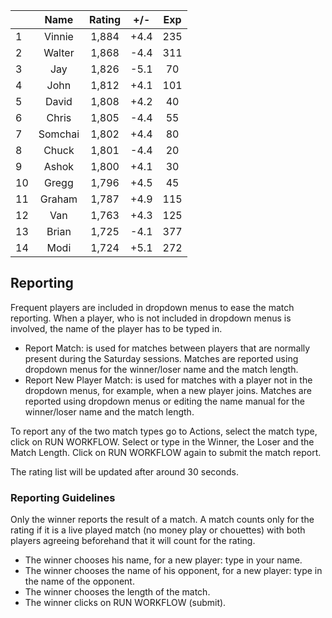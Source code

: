 | |Name|Rating|+/-|Exp|
|-|:--:|:----:|:-:|:-:|
|1|Vinnie|1,884|+4.4|235|
|2|Walter|1,868|-4.4|311|
|3|Jay|1,826|-5.1|70|
|4|John|1,812|+4.1|101|
|5|David|1,808|+4.2|40|
|6|Chris|1,805|-4.4|55|
|7|Somchai|1,802|+4.4|80|
|8|Chuck|1,801|-4.4|20|
|9|Ashok|1,800|+4.1|30|
|10|Gregg|1,796|+4.5|45|
|11|Graham|1,787|+4.9|115|
|12|Van|1,763|+4.3|125|
|13|Brian|1,725|-4.1|377|
|14|Modi|1,724|+5.1|272|

 

## Reporting

Frequent players are included in dropdown menus to ease the match reporting.
When a player, who is not included in dropdown menus is involved, the name of the player has to be typed in.

- Report Match:  is used for matches between players that are normally present during the Saturday sessions.
Matches are reported using dropdown menus for the winner/loser name and the match length.
- Report New Player Match:  is used for matches with a player not in the dropdown menus, for example, when a new player joins.
Matches are reported using dropdown menus or editing the name manual for the winner/loser name and the match length.

To report any of the two match types go to Actions, select the match type, click on RUN WORKFLOW.
Select or type in the Winner, the Loser and the Match Length.
Click on RUN WORKFLOW again to submit the match report.

The rating list will be updated after around 30 seconds.

### Reporting Guidelines

Only the winner reports the result of a match.
A match counts only for the rating if it is a live played match (no money play or chouettes)
with both players agreeing beforehand that it will count for the rating.

- The winner chooses his name, for a new player: type in your name.
- The winner chooses the name of his opponent, for a new player: type in the name of the opponent.
- The winner chooses the length of the match.
- The winner clicks on RUN WORKFLOW (submit).
